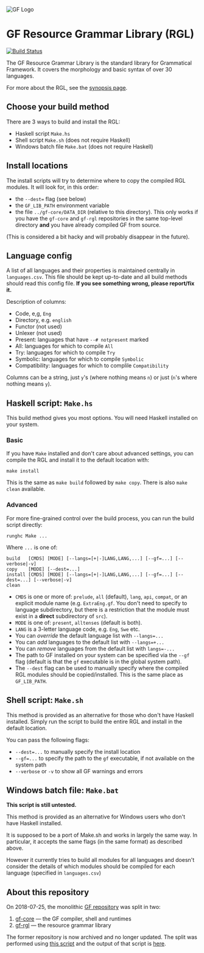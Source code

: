 ![GF Logo](http://www.grammaticalframework.org/doc/Logos/gf1.svg)

# GF Resource Grammar Library (RGL)

[![Build Status](https://travis-ci.org/GrammaticalFramework/gf-rgl.svg?branch=master)](https://travis-ci.org/GrammaticalFramework/gf-rgl)

The GF Resource Grammar Library is the standard library for Grammatical Framework. It covers the morphology and basic syntax of over 30 languages.

For more about the RGL, see the [synopsis page](http://www.grammaticalframework.org/lib/doc/synopsis.html).

## Choose your build method

There are 3 ways to build and install the RGL:

- Haskell script `Make.hs`
- Shell script `Make.sh` (does not require Haskell)
- Windows batch file `Make.bat` (does not require Haskell)

## Install locations

The install scripts will try to determine where to copy the compiled RGL modules.
It will look for, in this order:
- the `--dest=` flag (see below)
- the `GF_LIB_PATH` environment variable
- the file `../gf-core/DATA_DIR` (relative to this directory). This
  only works if you have the `gf-core` and `gf-rgl` repositories in
  the same top-level directory **and** you have already compiled GF
  from source.

(This is considered a bit hacky and will probably disappear in the future).

## Language config

A list of all languages and their properties is maintained centrally in `languages.csv`.
This file should be kept up-to-date and all build methods should read this config file.
**If you see something wrong, please report/fix it.**

Description of columns:
- Code, e,g, `Eng`
- Directory, e.g. `english`
- Functor (not used)
- Unlexer (not used)
- Present: languages that have `--# notpresent` marked
- All: languages for which to compile `All`
- Try: languages for which to compile `Try`
- Symbolic: languages for which to compile `Symbolic`
- Compatibility: languages for which to complile `Compatibility`

Columns can be a string, just `y`'s (where nothing means `n`) or just (`n`'s where nothing means `y`).

## Haskell script: `Make.hs`

This build method gives you most options.
You will need Haskell installed on your system.

### Basic

If you have `Make` installed and don't care about advanced settings,
you can compile the RGL and install it to the default location with:

```
make install
```

This is the same as `make build` followed by `make copy`.
There is also `make clean` available.

### Advanced

For more fine-grained control over the build process, you can run the build script directly:

```
runghc Make ...
```

Where `...` is one of:
```
build   [CMDS] [MODE] [--langs=[+|-]LANG,LANG,...] [--gf=...] [--verbose|-v]
copy    [MODE] [--dest=...]
install [CMDS] [MODE] [--langs=[+|-]LANG,LANG,...] [--gf=...] [--dest=...] [--verbose|-v]
clean
```

- `CMDS` is one or more of:
`prelude`,
`all` (default),
`lang`,
`api`,
`compat`,
or an explicit module name (e.g. `ExtraEng.gf`. You don't need to
specify to language subdirectory, but there is a restriction that the
module must exist in a **direct** subdirectory of `src`).
- `MODE` is one of:
`present`,
`alltenses`
(default is both).
- `LANG` is a 3-letter language code, e.g. `Eng`, `Swe` etc.
- You can _override_ the default language list with `--langs=...`
- You can _add_ languages to the default list with `--langs=+...`
- You can _remove_ languages from the default list with `langs=-...`
- The path to GF installed on your system can be specified via the `--gf` flag (default is that the `gf` executable is in the global system path).
- The `--dest` flag can be used to manually specify where the compiled
  RGL modules should be copied/installed. This is the same place as
  `GF_LIB_PATH`.

## Shell script: `Make.sh`

This method is provided as an alternative for those who don't have Haskell installed.
Simply run the script to build the entire RGL and install in the default location.

You can pass the following flags:
- `--dest=...` to manually specify the install location
- `--gf=...` to specify the path to the `gf` executable, if not available on the system path
- `--verbose` or `-v` to show all GF warnings and errors

## Windows batch file: `Make.bat`

**This script is still untested.**

This method is provided as an alternative for Windows users who don't have Haskell installed.

It is supposed to be a port of Make.sh and works in largely the same way.
In particular, it accepts the same flags (in the same format) as described above.

However it currently tries to build all modules for all languages and
doesn't consider the details of which modules should be compiled for
each language (specified in `languages.csv`)

## About this repository

On 2018-07-25, the monolithic [GF repository](https://github.com/GrammaticalFramework/GF)
was split in two:

1. [gf-core](https://github.com/GrammaticalFramework/gf-core) — the GF compiler, shell and runtimes
2. [gf-rgl](https://github.com/GrammaticalFramework/gf-rgl) — the resource grammar library

The former repository is now archived and no longer updated.
The split was performed using [this script](https://github.com/GrammaticalFramework/GF/blob/30ae1b5a5f73513ac5825ca6712186ef8afe9fd4/split/run.sh)
and the output of that script is [here](https://gist.github.com/johnjcamilleri/a6c43ff61f15a9657b457ac94ab7db61).
